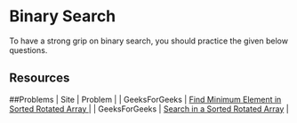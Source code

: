 # Binary Search

To have a strong grip on binary search, you should practice the given below questions.

## Resources


##Problems
| Site | Problem |
| GeeksForGeeks | [Find Minimum Element in Sorted Rotated Array ](https://practice.geeksforgeeks.org/problems/minimum-element-in-a-sorted-and-rotated-array/0) |
| GeeksForGeeks | [Search in a Sorted Rotated Array](https://practice.geeksforgeeks.org/problems/search-in-a-rotated-array/0) |

